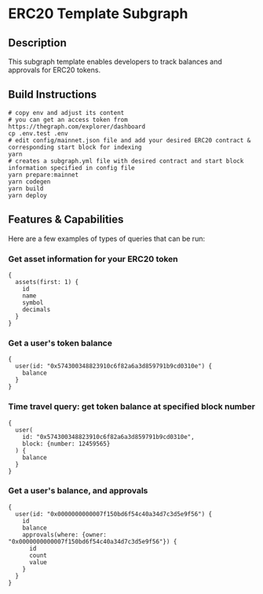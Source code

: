 # ERC20 Template Subgraph

## Description
This subgraph template enables developers to track  balances and approvals for ERC20 tokens.


## Build Instructions
```
# copy env and adjust its content
# you can get an access token from https://thegraph.com/explorer/dashboard
cp .env.test .env
# edit config/mainnet.json file and add your desired ERC20 contract & corresponding start block for indexing
yarn
# creates a subgraph.yml file with desired contract and start block information specified in config file
yarn prepare:mainnet
yarn codegen
yarn build
yarn deploy
```

## Features & Capabilities
Here are a few examples of types of queries that can be run:

### Get asset information for your ERC20 token
```
{
  assets(first: 1) {
    id
    name
    symbol
    decimals
  }
}
```

### Get a user's token balance
```
{
  user(id: "0x574300348823910c6f82a6a3d859791b9cd0310e") {
    balance
  }
}
```

### Time travel query: get token balance at specified block number
```
{
  user(
    id: "0x574300348823910c6f82a6a3d859791b9cd0310e",
    block: {number: 12459565}
  ) {
    balance
  }
}
```

### Get a user's balance, and approvals
```
{
  user(id: "0x0000000000007f150bd6f54c40a34d7c3d5e9f56") {
    id
    balance
    approvals(where: {owner: "0x0000000000007f150bd6f54c40a34d7c3d5e9f56"}) {
      id
      count
      value
    }
  }
}

```
